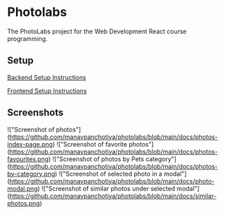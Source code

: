 # Photolabs

The PhotoLabs project for the Web Development React course programming.

## Setup

[Backend Setup Instructions](/backend/)

[Frontend Setup Instructions](/frontend/)

## Screenshots

!["Screenshot of photos"] (https://github.com/manavpanchotiya/photolabs/blob/main/docs/photos-index-page.png)
!["Screenshot of favorite photos"] (https://github.com/manavpanchotiya/photolabs/blob/main/docs/photos-favourites.png)
!["Screenshot of photos by Pets category"] (https://github.com/manavpanchotiya/photolabs/blob/main/docs/photos-by-category.png)
!["Screenshot of selected photo in a modal"] (https://github.com/manavpanchotiya/photolabs/blob/main/docs/photo-modal.png)
!["Screenshot of similar photos under selected modal"] (https://github.com/manavpanchotiya/photolabs/blob/main/docs/similar-photos.png)